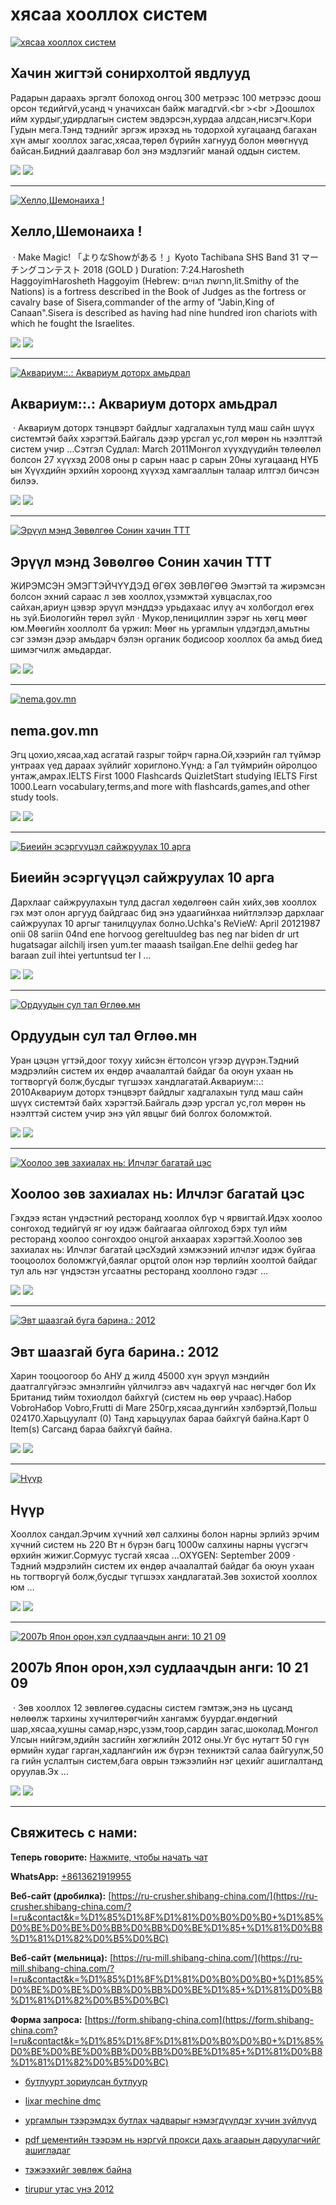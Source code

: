 # хясаа хооллох систем

<a href="https://swt.shibang-china.com/?l=ru&img&k=%D1%85%D1%8F%D1%81%D0%B0%D0%B0+%D1%85%D0%BE%D0%BE%D0%BB%D0%BB%D0%BE%D1%85+%D1%81%D0%B8%D1%81%D1%82%D0%B5%D0%BC" target="_blank">![хясаа хооллох систем](http://static.shibang-china.com/all-800x300/1057.jpg)</a>

## Хачин жигтэй сонирхолтой явдлууд
Радарын дараахь эргэлт болоход онгоц 300 метрээс 100 метрээс доош орсон тєдийгvй,усанд ч уначихсан байж магадгvй.&lt;br &gt;&lt;br &gt;Доошлох ийм хурдыг,удирдлагын систем эвдэрсэн,хурдаа алдсан,нисэгч.Кори Гудын мега.Тэнд тэднийг эргэж ирэхэд нь тодорхой хугацаанд багахан хүн амыг хооллох загас,хясаа,төрөл бүрийн хагнууд болон мөөгнүүд байсан.Бидний даалгавар бол энэ мэдлэгийг манай оддын систем.


<a href="https://whatsapp.shibangsoft.com/WhatsApp.php" target="_blank" title="WhatsApp">![](http://static.shibang-china.com/icon/whatsapp.png)</a> <a href="https://swt.shibang-china.com/?l=ru&icon&k=%D1%85%D1%8F%D1%81%D0%B0%D0%B0+%D1%85%D0%BE%D0%BE%D0%BB%D0%BB%D0%BE%D1%85+%D1%81%D0%B8%D1%81%D1%82%D0%B5%D0%BC" target="_blank">![](http://static.shibang-china.com/icon/chat-ru.png)</a>

---

<a href="https://swt.shibang-china.com/?l=ru&img&k=%D1%85%D1%8F%D1%81%D0%B0%D0%B0+%D1%85%D0%BE%D0%BE%D0%BB%D0%BB%D0%BE%D1%85+%D1%81%D0%B8%D1%81%D1%82%D0%B5%D0%BC" target="_blank">![Хелло,Шемонаиха !](http://static.shibang-china.com/all-800x300/44.jpg)</a>

## Хелло,Шемонаиха !
&nbsp;&#0183;&#32; Make Magic! 「よりなShowがある！」Kyoto Tachibana SHS Band 31 マーチングコンテスト 2018 (GOLD ) Duration: 7:24.Harosheth HaggoyimHarosheth Haggoyim (Hebrew: חרושת הגויים,lit.Smithy of the Nations) is a fortress described in the Book of Judges as the fortress or cavalry base of Sisera,commander of the army of &quot;Jabin,King of Canaan&quot;.Sisera is described as having had nine hundred iron chariots with which he fought the Israelites.


<a href="https://whatsapp.shibangsoft.com/WhatsApp.php" target="_blank" title="WhatsApp">![](http://static.shibang-china.com/icon/whatsapp.png)</a> <a href="https://swt.shibang-china.com/?l=ru&icon&k=%D1%85%D1%8F%D1%81%D0%B0%D0%B0+%D1%85%D0%BE%D0%BE%D0%BB%D0%BB%D0%BE%D1%85+%D1%81%D0%B8%D1%81%D1%82%D0%B5%D0%BC" target="_blank">![](http://static.shibang-china.com/icon/chat-ru.png)</a>

---

<a href="https://swt.shibang-china.com/?l=ru&img&k=%D1%85%D1%8F%D1%81%D0%B0%D0%B0+%D1%85%D0%BE%D0%BE%D0%BB%D0%BB%D0%BE%D1%85+%D1%81%D0%B8%D1%81%D1%82%D0%B5%D0%BC" target="_blank">![Аквариум::.: Аквариум доторх амьдрал](http://static.shibang-china.com/all-800x300/1375.jpg)</a>

## Аквариум::.: Аквариум доторх амьдрал
&nbsp;&#0183;&#32;Аквариум доторх тэнцвэрт байдлыг хадгалахын тулд маш сайн шүүх системтэй байх хэрэгтэй.Байгаль дээр урсгал ус,гол мөрөн нь нээлттэй систем учир …Сэтгэл Судлал: March 2011Монгол хүүхдүүдийн төлөөлөл болсон 27 хүүхэд 2008 оны р сарын наас р сарын 20ны хугацаанд НҮБ ын Хүүхдийн эрхийн хороонд хүүхэд хамгааллын талаар илтгэл бичсэн билээ.


<a href="https://whatsapp.shibangsoft.com/WhatsApp.php" target="_blank" title="WhatsApp">![](http://static.shibang-china.com/icon/whatsapp.png)</a> <a href="https://swt.shibang-china.com/?l=ru&icon&k=%D1%85%D1%8F%D1%81%D0%B0%D0%B0+%D1%85%D0%BE%D0%BE%D0%BB%D0%BB%D0%BE%D1%85+%D1%81%D0%B8%D1%81%D1%82%D0%B5%D0%BC" target="_blank">![](http://static.shibang-china.com/icon/chat-ru.png)</a>

---

<a href="https://swt.shibang-china.com/?l=ru&img&k=%D1%85%D1%8F%D1%81%D0%B0%D0%B0+%D1%85%D0%BE%D0%BE%D0%BB%D0%BB%D0%BE%D1%85+%D1%81%D0%B8%D1%81%D1%82%D0%B5%D0%BC" target="_blank">![Эрүүл мэнд Зөвөлгөө Сонин хачин ТТТ](http://static.shibang-china.com/all-800x300/1114.jpg)</a>

## Эрүүл мэнд Зөвөлгөө Сонин хачин ТТТ
ЖИРЭМСЭН ЭМЭГТЭЙЧҮҮДЭД ӨГӨХ ЗӨВЛӨГӨӨ Эмэгтэй та жирэмсэн болсон эхний сараас л зөв хооллох,үзэмжтэй хувцаслах,гоо сайхан,ариун цэвэр эрүүл мэнддээ урьдахаас илүү ач холбогдол өгөх нь зүй.Биологийн төрөл зүйл&nbsp;&#0183;&#32;Мукор,пенициллин зэрэг нь хөгц мөөг юм.Мөөгийн хооллолт ба үржил: Мөөг нь ургамлын үлдэгдэл,амьтны сэг зэмэн дээр амьдарч бэлэн органик бодисоор хооллох ба амьд биед шимэгчилж амьдардаг.


<a href="https://whatsapp.shibangsoft.com/WhatsApp.php" target="_blank" title="WhatsApp">![](http://static.shibang-china.com/icon/whatsapp.png)</a> <a href="https://swt.shibang-china.com/?l=ru&icon&k=%D1%85%D1%8F%D1%81%D0%B0%D0%B0+%D1%85%D0%BE%D0%BE%D0%BB%D0%BB%D0%BE%D1%85+%D1%81%D0%B8%D1%81%D1%82%D0%B5%D0%BC" target="_blank">![](http://static.shibang-china.com/icon/chat-ru.png)</a>

---

<a href="https://swt.shibang-china.com/?l=ru&img&k=%D1%85%D1%8F%D1%81%D0%B0%D0%B0+%D1%85%D0%BE%D0%BE%D0%BB%D0%BB%D0%BE%D1%85+%D1%81%D0%B8%D1%81%D1%82%D0%B5%D0%BC" target="_blank">![nema.gov.mn](http://static.shibang-china.com/all-800x300/957.jpg)</a>

## nema.gov.mn
Эгц цохио,хясаа,хад асгатай газрыг тойрч гарна.Ой,хээрийн гал түймэр унтраах үед дараах зүйлийг хориглоно.Үүнд: а Гал түймрийн ойролцоо унтаж,амрах.IELTS First 1000 Flashcards QuizletStart studying IELTS First 1000.Learn vocabulary,terms,and more with flashcards,games,and other study tools.


<a href="https://whatsapp.shibangsoft.com/WhatsApp.php" target="_blank" title="WhatsApp">![](http://static.shibang-china.com/icon/whatsapp.png)</a> <a href="https://swt.shibang-china.com/?l=ru&icon&k=%D1%85%D1%8F%D1%81%D0%B0%D0%B0+%D1%85%D0%BE%D0%BE%D0%BB%D0%BB%D0%BE%D1%85+%D1%81%D0%B8%D1%81%D1%82%D0%B5%D0%BC" target="_blank">![](http://static.shibang-china.com/icon/chat-ru.png)</a>

---

<a href="https://swt.shibang-china.com/?l=ru&img&k=%D1%85%D1%8F%D1%81%D0%B0%D0%B0+%D1%85%D0%BE%D0%BE%D0%BB%D0%BB%D0%BE%D1%85+%D1%81%D0%B8%D1%81%D1%82%D0%B5%D0%BC" target="_blank">![Биеийн эсэргүүцэл сайжруулах 10 арга](http://static.shibang-china.com/all-800x300/966.jpg)</a>

## Биеийн эсэргүүцэл сайжруулах 10 арга
Дархлааг сайжруулахын тулд дасгал хөдөлгөөн сайн хийх,зөв хооллох гэх мэт олон аргууд байдгаас бид энэ удаагийнхаа нийтлэлээр дархлааг сайжруулах 10 аргыг танилцуулах болно.Uchka's ReVieW: April 20121987 onii 08 sariin 04nd ene horvoog gereltuuldeg bas neg nar biden dr urt hugatsagar ailchilj irsen yum.ter maaash tsailgan.Ene delhii gedeg har baraan zuil ihtei yertuntsud ter l …


<a href="https://whatsapp.shibangsoft.com/WhatsApp.php" target="_blank" title="WhatsApp">![](http://static.shibang-china.com/icon/whatsapp.png)</a> <a href="https://swt.shibang-china.com/?l=ru&icon&k=%D1%85%D1%8F%D1%81%D0%B0%D0%B0+%D1%85%D0%BE%D0%BE%D0%BB%D0%BB%D0%BE%D1%85+%D1%81%D0%B8%D1%81%D1%82%D0%B5%D0%BC" target="_blank">![](http://static.shibang-china.com/icon/chat-ru.png)</a>

---

<a href="https://swt.shibang-china.com/?l=ru&img&k=%D1%85%D1%8F%D1%81%D0%B0%D0%B0+%D1%85%D0%BE%D0%BE%D0%BB%D0%BB%D0%BE%D1%85+%D1%81%D0%B8%D1%81%D1%82%D0%B5%D0%BC" target="_blank">![Ордуудын сул тал Өглөө.мн](http://static.shibang-china.com/all-800x300/1206.jpg)</a>

## Ордуудын сул тал Өглөө.мн
Уран цэцэн үгтэй,доог тохуу хийсэн ёгтолсон үгээр дүүрэн.Тэдний мэдрэлийн систем их өндөр ачаалалтай байдаг ба оюун ухаан нь тогтворгүй болж,бусдыг түгшээх хандлагатай.Аквариум::.: 2010Аквариум доторх тэнцвэрт байдлыг хадгалахын тулд маш сайн шүүх системтэй байх хэрэгтэй.Байгаль дээр урсгал ус,гол мөрөн нь нээлттэй систем учир энэ үйл явцыг бий болгох боломжтой.


<a href="https://whatsapp.shibangsoft.com/WhatsApp.php" target="_blank" title="WhatsApp">![](http://static.shibang-china.com/icon/whatsapp.png)</a> <a href="https://swt.shibang-china.com/?l=ru&icon&k=%D1%85%D1%8F%D1%81%D0%B0%D0%B0+%D1%85%D0%BE%D0%BE%D0%BB%D0%BB%D0%BE%D1%85+%D1%81%D0%B8%D1%81%D1%82%D0%B5%D0%BC" target="_blank">![](http://static.shibang-china.com/icon/chat-ru.png)</a>

---

<a href="https://swt.shibang-china.com/?l=ru&img&k=%D1%85%D1%8F%D1%81%D0%B0%D0%B0+%D1%85%D0%BE%D0%BE%D0%BB%D0%BB%D0%BE%D1%85+%D1%81%D0%B8%D1%81%D1%82%D0%B5%D0%BC" target="_blank">![Хоолоо зөв захиалах нь: Илчлэг багатай цэс](http://static.shibang-china.com/all-800x300/962.jpg)</a>

## Хоолоо зөв захиалах нь: Илчлэг багатай цэс
Гэхдээ ястан үндэстний ресторанд хооллох бүр ч ярвигтай.Идэх хоолоо сонгоход төдийгүй яг юу идэж байгаагаа ойлгоход бэрх тул ийм ресторанд хоолоо сонгохдоо онцгой анхаарах хэрэгтэй.Хоолоо зөв захиалах нь: Илчлэг багатай цэсХэдий хэмжээний илчлэг идэж буйгаа тооцоолох боломжгүй,баялаг орцтой олон нэр төрлийн хоолтой байдаг тул аль нэг үндэстэн угсаатны ресторанд хооллоно гэдэг …


<a href="https://whatsapp.shibangsoft.com/WhatsApp.php" target="_blank" title="WhatsApp">![](http://static.shibang-china.com/icon/whatsapp.png)</a> <a href="https://swt.shibang-china.com/?l=ru&icon&k=%D1%85%D1%8F%D1%81%D0%B0%D0%B0+%D1%85%D0%BE%D0%BE%D0%BB%D0%BB%D0%BE%D1%85+%D1%81%D0%B8%D1%81%D1%82%D0%B5%D0%BC" target="_blank">![](http://static.shibang-china.com/icon/chat-ru.png)</a>

---

<a href="https://swt.shibang-china.com/?l=ru&img&k=%D1%85%D1%8F%D1%81%D0%B0%D0%B0+%D1%85%D0%BE%D0%BE%D0%BB%D0%BB%D0%BE%D1%85+%D1%81%D0%B8%D1%81%D1%82%D0%B5%D0%BC" target="_blank">![Эвт шаазгай буга барина.: 2012](http://static.shibang-china.com/all-800x300/763.jpg)</a>

## Эвт шаазгай буга барина.: 2012
Харин тооцоогоор бо АНУ д жилд 45000 хүн эрүүл мэндийн даатгалгүйгээс эмнэлгийн үйлчилгээ авч чадахгүй нас нөгчдөг бол Их Британид тийм тохиолдол байхгүй (систем нь өөр учраас).Набор VobroНабор Vobro,Frutti di Mare 250гр,хясаа,дунгийн хэлбэртэй,Польш 024170.Харьцуулалт (0) Танд харьцуулах бараа байхгүй байна.Карт 0 Item(s) Сагсанд бараа байхгүй байна.


<a href="https://whatsapp.shibangsoft.com/WhatsApp.php" target="_blank" title="WhatsApp">![](http://static.shibang-china.com/icon/whatsapp.png)</a> <a href="https://swt.shibang-china.com/?l=ru&icon&k=%D1%85%D1%8F%D1%81%D0%B0%D0%B0+%D1%85%D0%BE%D0%BE%D0%BB%D0%BB%D0%BE%D1%85+%D1%81%D0%B8%D1%81%D1%82%D0%B5%D0%BC" target="_blank">![](http://static.shibang-china.com/icon/chat-ru.png)</a>

---

<a href="https://swt.shibang-china.com/?l=ru&img&k=%D1%85%D1%8F%D1%81%D0%B0%D0%B0+%D1%85%D0%BE%D0%BE%D0%BB%D0%BB%D0%BE%D1%85+%D1%81%D0%B8%D1%81%D1%82%D0%B5%D0%BC" target="_blank">![Нүүр](http://static.shibang-china.com/all-800x300/11.jpg)</a>

## Нүүр
Хооллох сандал.Эрчим хүчний хөл салхины болон нарны эрлийз эрчим хүчний систем нь 220 Вт н бүрэн багц 1000w салхины нарны үүсгэгч өрхийн жижиг.Сормуус тусгай хясаа …OXYGEN: September 2009&nbsp;&#0183;&#32;Тэдний мэдрэлийн систем их өндөр ачаалалтай байдаг ба оюун ухаан нь тогтворгүй болж,бусдыг түгшээх хандлагатай.Зөв зохистой хооллох юм …


<a href="https://whatsapp.shibangsoft.com/WhatsApp.php" target="_blank" title="WhatsApp">![](http://static.shibang-china.com/icon/whatsapp.png)</a> <a href="https://swt.shibang-china.com/?l=ru&icon&k=%D1%85%D1%8F%D1%81%D0%B0%D0%B0+%D1%85%D0%BE%D0%BE%D0%BB%D0%BB%D0%BE%D1%85+%D1%81%D0%B8%D1%81%D1%82%D0%B5%D0%BC" target="_blank">![](http://static.shibang-china.com/icon/chat-ru.png)</a>

---

<a href="https://swt.shibang-china.com/?l=ru&img&k=%D1%85%D1%8F%D1%81%D0%B0%D0%B0+%D1%85%D0%BE%D0%BE%D0%BB%D0%BB%D0%BE%D1%85+%D1%81%D0%B8%D1%81%D1%82%D0%B5%D0%BC" target="_blank">![2007b Япон орон,хэл судлаачдын анги: 10 21 09](http://static.shibang-china.com/all-800x300/1448.jpg)</a>

## 2007b Япон орон,хэл судлаачдын анги: 10 21 09
&nbsp;&#0183;&#32;Зөв хооллох 12 зөвлөгөө.судасны систем гэмтэж,энэ нь цусанд нөлөөлж тархины хүчилтөрөгчийн хангамж буурдаг.өндөгний шар,хясаа,хушны самар,нэрс,үзэм,тоор,сардин загас,шоколад.Монгол Улсын нийгэм,эдийн засгийн хөгжлийн 2012 оны.Уг бүс нутагт 50 гүн өрмийн худаг гарган,хадлангийн иж бүрэн техниктэй салаа байгуулж,50 га гийн услалтын систем,бага оврын тэжээлийн нэг цехийг ашиглалтанд оруулав.Эх …


<a href="https://whatsapp.shibangsoft.com/WhatsApp.php" target="_blank" title="WhatsApp">![](http://static.shibang-china.com/icon/whatsapp.png)</a> <a href="https://swt.shibang-china.com/?l=ru&icon&k=%D1%85%D1%8F%D1%81%D0%B0%D0%B0+%D1%85%D0%BE%D0%BE%D0%BB%D0%BB%D0%BE%D1%85+%D1%81%D0%B8%D1%81%D1%82%D0%B5%D0%BC" target="_blank">![](http://static.shibang-china.com/icon/chat-ru.png)</a>

---
## Свяжитесь с нами:

**Теперь говорите:** [Нажмите, чтобы начать чат](https://swt.shibang-china.com?l=ru&contact&k=%D1%85%D1%8F%D1%81%D0%B0%D0%B0+%D1%85%D0%BE%D0%BE%D0%BB%D0%BB%D0%BE%D1%85+%D1%81%D0%B8%D1%81%D1%82%D0%B5%D0%BC)

**WhatsApp:**  [+8613621919955](https://whatsapp.shibangsoft.com/WhatsApp.php)

**Веб-сайт (дробилка):** [https://ru-crusher.shibang-china.com/](https://ru-crusher.shibang-china.com/?l=ru&contact&k=%D1%85%D1%8F%D1%81%D0%B0%D0%B0+%D1%85%D0%BE%D0%BE%D0%BB%D0%BB%D0%BE%D1%85+%D1%81%D0%B8%D1%81%D1%82%D0%B5%D0%BC)

**Веб-сайт (мельница):** [https://ru-mill.shibang-china.com/](https://ru-mill.shibang-china.com/?l=ru&contact&k=%D1%85%D1%8F%D1%81%D0%B0%D0%B0+%D1%85%D0%BE%D0%BE%D0%BB%D0%BB%D0%BE%D1%85+%D1%81%D0%B8%D1%81%D1%82%D0%B5%D0%BC)

**Форма запроса:** [https://form.shibang-china.com](https://form.shibang-china.com?l=ru&contact&k=%D1%85%D1%8F%D1%81%D0%B0%D0%B0+%D1%85%D0%BE%D0%BE%D0%BB%D0%BB%D0%BE%D1%85+%D1%81%D0%B8%D1%81%D1%82%D0%B5%D0%BC)

* [бутлуурт зориулсан бутлуур](../129/%D0%B1%D1%83%D1%82%D0%BB%D1%83%D1%83%D1%80%D1%82%20%D0%B7%D0%BE%D1%80%D0%B8%D1%83%D0%BB%D1%81%D0%B0%D0%BD%20%D0%B1%D1%83%D1%82%D0%BB%D1%83%D1%83%D1%80.md)

* [lixar mechine dmc](../127/lixar%20mechine%20dmc.md)

* [ургамлын тээрэмдэх бутлах чадварыг нэмэгдүүлдэг хүчин зүйлүүд](../129/%D1%83%D1%80%D0%B3%D0%B0%D0%BC%D0%BB%D1%8B%D0%BD%20%D1%82%D1%8D%D1%8D%D1%80%D1%8D%D0%BC%D0%B4%D1%8D%D1%85%20%D0%B1%D1%83%D1%82%D0%BB%D0%B0%D1%85%20%D1%87%D0%B0%D0%B4%D0%B2%D0%B0%D1%80%D1%8B%D0%B3%20%D0%BD%D1%8D%D0%BC%D1%8D%D0%B3%D0%B4%D2%AF%D2%AF%D0%BB%D0%B4%D1%8D%D0%B3%20%D1%85%D2%AF%D1%87%D0%B8%D0%BD%20%D0%B7%D2%AF%D0%B9%D0%BB%D2%AF%D2%AF%D0%B4.md)

* [pdf цементийн тээрэм нь нэргүй прокси дахь агаарын даруулагчийг ашигладаг](../127/pdf%20%D1%86%D0%B5%D0%BC%D0%B5%D0%BD%D1%82%D0%B8%D0%B9%D0%BD%20%D1%82%D1%8D%D1%8D%D1%80%D1%8D%D0%BC%20%D0%BD%D1%8C%20%D0%BD%D1%8D%D1%80%D0%B3%D2%AF%D0%B9%20%D0%BF%D1%80%D0%BE%D0%BA%D1%81%D0%B8%20%D0%B4%D0%B0%D1%85%D1%8C%20%D0%B0%D0%B3%D0%B0%D0%B0%D1%80%D1%8B%D0%BD%20%D0%B4%D0%B0%D1%80%D1%83%D1%83%D0%BB%D0%B0%D0%B3%D1%87%D0%B8%D0%B9%D0%B3%20%D0%B0%D1%88%D0%B8%D0%B3%D0%BB%D0%B0%D0%B4%D0%B0%D0%B3.md)

* [тэжээхийг зөвлөж байна](../126/%D1%82%D1%8D%D0%B6%D1%8D%D1%8D%D1%85%D0%B8%D0%B9%D0%B3%20%D0%B7%D3%A9%D0%B2%D0%BB%D3%A9%D0%B6%20%D0%B1%D0%B0%D0%B9%D0%BD%D0%B0.md)

* [tirupur утас үнэ 2012](../130/tirupur%20%D1%83%D1%82%D0%B0%D1%81%20%D2%AF%D0%BD%D1%8D%202012.md)